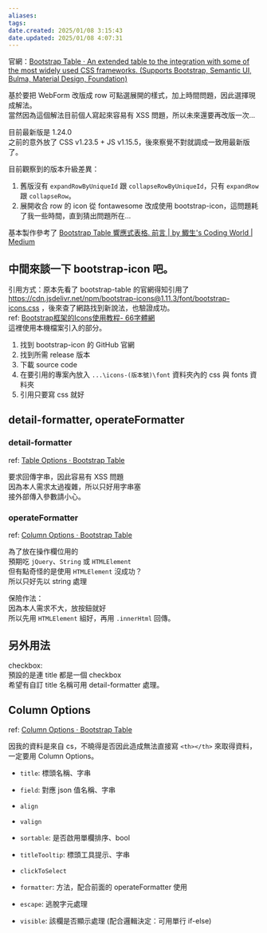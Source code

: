 ```yaml
---
aliases: 
tags: 
date.created: 2025/01/08 3:15:43
date.updated: 2025/01/08 4:07:31
---
```




官網：[Bootstrap Table · An extended table to the integration with some of the most widely used CSS frameworks. (Supports Bootstrap, Semantic UI, Bulma, Material Design, Foundation)](https://bootstrap-table.com/)

基於要把 WebForm 改版成 row 可點選展開的樣式，加上時間問題，因此選擇現成解法。  
當然因為這個解法目前個人寫起來容易有 XSS 問題，所以未來還要再改版一次...

目前最新版是 1.24.0   
之前的意外放了 CSS v1.23.5 + JS v1.15.5，後來察覺不對就調成一致用最新版了。

目前觀察到的版本升級差異：  
1. 舊版沒有 `expandRowByUniqueId` 跟 `collapseRowByUniqueId`，只有 `expandRow` 跟 `collapseRow`。  
2. 展開收合 row 的 icon 從 fontawesome 改成使用 bootstrap-icon，這問題耗了我一些時間，直到猜出問題所在...

基本製作參考了 [Bootstrap Table 響應式表格. 前言 | by 鯫生's Coding World | Medium](https://timchen0607.medium.com/bootstrap-table-%E9%9F%BF%E6%87%89%E5%BC%8F%E8%A1%A8%E6%A0%BC-9f6bb11fc5bc)


## 中間來談一下 bootstrap-icon 吧。

引用方式：原本先看了 bootstrap-table 的官網得知引用了 https://cdn.jsdelivr.net/npm/bootstrap-icons@1.11.3/font/bootstrap-icons.css ，後來查了網路找到新說法，也驗證成功。  
ref: [Bootstrap框架的Icons使用教程- 66字體網](http://www.ziti66.com/net/html/68.html)  
這裡使用本機檔案引入的部分。  

1. 找到 bootstrap-icon 的 GitHub 官網  
2. 找到所需 release 版本  
3. 下載 source code  
4. 在要引用的專案內放入 `...\icons-(版本號)\font` 資料夾內的 css 與 fonts 資料夾  
5. 引用只要寫 css 就好



## detail-formatter, operateFormatter

### detail-formatter

ref: [Table Options · Bootstrap Table](https://bootstrap-table.com/docs/api/table-options/#detailformatter)

要求回傳字串，因此容易有 XSS 問題  
因為本人需求太過複雜，所以只好用字串塞  
接外部傳入參數請小心。

### operateFormatter

ref: [Column Options · Bootstrap Table](https://bootstrap-table.com/docs/api/column-options/#formatter)

為了放在操作欄位用的  
預期吃 `jQuery`、`String` 或 `HTMLElement`  
但有點奇怪的是使用 `HTMLElement` 沒成功？  
所以只好先以 string 處理  

保險作法：  
因為本人需求不大，放按鈕就好  
所以先用 `HTMLElement` 組好，再用 `.innerHtml` 回傳。

## 另外用法

checkbox:  
預設的是連 title 都是一個 checkbox  
希望有自訂 title 名稱可用 detail-formatter 處理。


## Column Options

ref: [Column Options · Bootstrap Table](https://bootstrap-table.com/docs/api/column-options/)

因我的資料是來自 cs，不曉得是否因此造成無法直接寫 `<th></th>` 來取得資料，一定要用 Column Options。  

- `title`: 標頭名稱、字串
- `field`: 對應 json 值名稱、字串
- `align`
- `valign`
- `sortable`: 是否啟用單欄排序、bool
  
- `titleTooltip`: 標頭工具提示、字串
- `clickToSelect`
- `formatter`: 方法，配合前面的 operateFormatter 使用
- `escape`: 逃脫字元處理
- `visible`: 該欄是否顯示處理 (配合邏輯決定：可用單行 if-else)